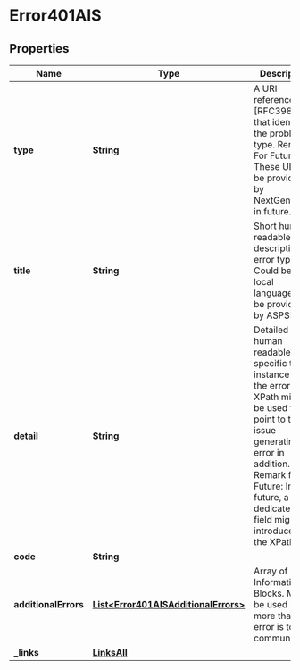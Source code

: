 # Error401AIS

## Properties
Name | Type | Description | Notes
------------ | ------------- | ------------- | -------------
**type** | **String** | A URI reference [RFC3986] that identifies the problem type.  Remark For Future: These URI will be provided by NextGenPSD2 in future.  | 
**title** | **String** | Short human readable description of error type.  Could be in local language.  To be provided by ASPSPs.  |  [optional]
**detail** | **String** | Detailed human readable text specific to this instance of the error.  XPath might be used to point to the issue generating the error in addition. Remark for Future: In future, a dedicated field might be introduced for the XPath.  |  [optional]
**code** | **String** |  | 
**additionalErrors** | [**List&lt;Error401AISAdditionalErrors&gt;**](Error401AISAdditionalErrors.md) | Array of Error Information Blocks.  Might be used if more than one error is to be communicated  |  [optional]
**_links** | [**LinksAll**](LinksAll.md) |  |  [optional]
